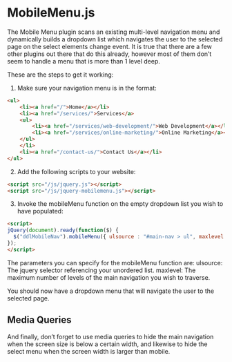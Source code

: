 # MobileMenu.js

The Mobile Menu plugin scans an existing multi-level navigation menu and dynamically builds a dropdown list which 
navigates the user to the selected page on the select elements change event. It is true that there are a few other 
plugins out there that do this already, however most of them don’t seem to handle a menu that is more than 1 level deep.

These are the steps to get it working:

1) Make sure your navigation menu is in the format:

```html
<ul>
	<li><a href="/">Home</a></li>
	<li><a href="/services/">Services</a>
	<ul>
		<li><a href="/services/web-development/">Web Development</a></li>
		<li><a href="/services/online-marketing/">Online Marketing</a></li>
	</ul>
	</li>
	<li><a href="/contact-us/">Contact Us</a></li>
</ul>
```

2) Add the following scripts to your website:

```html
<script src="/js/jquery.js"></script>
<script src="/js/jquery-mobilemenu.js"></script>
```

3) Invoke the mobileMenu function on the empty dropdown list you wish to have populated:

```html
<script>
jQuery(document).ready(function($) {
  $("ddlMobileNav").mobileMenu({ ulsource : "#main-nav > ul", maxlevel : 4 });
});
</script>
```
The parameters you can specify for the mobileMenu function are:
ulsource: The jquery selector referencing your unordered list.
maxlevel: The maximum number of levels of the main navigation you wish to traverse.


You should now have a dropdown menu that will navigate the user to the selected page. 


Media Queries
-------------
And finally, don’t forget to use media queries to hide the main navigation when the screen size is below a certain width, and likewise to hide the select menu when the screen width is larger than mobile.

